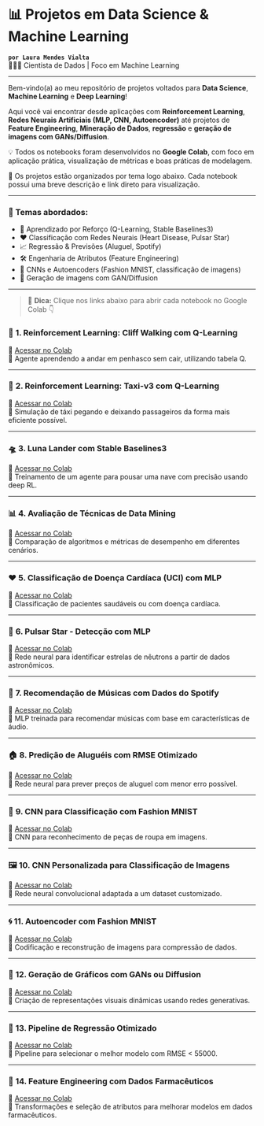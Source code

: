 # 📊 Projetos em Data Science & Machine Learning

**`por Laura Mendes Vialta`**  
👩🏻‍💻 Cientista de Dados | Foco em Machine Learning

---

Bem-vindo(a) ao meu repositório de projetos voltados para **Data Science**, **Machine Learning** e **Deep Learning**!

Aqui você vai encontrar desde aplicações com **Reinforcement Learning**, **Redes Neurais Artificiais (MLP, CNN, Autoencoder)** até projetos de **Feature Engineering**, **Mineração de Dados**, **regressão** e **geração de imagens com GANs/Diffusion**.

💡 Todos os notebooks foram desenvolvidos no **Google Colab**, com foco em aplicação prática, visualização de métricas e boas práticas de modelagem.

📌 Os projetos estão organizados por tema logo abaixo. Cada notebook possui uma breve descrição e link direto para visualização.

---

### 🚀 Temas abordados:
- 🧠 Aprendizado por Reforço (Q-Learning, Stable Baselines3)
- ❤️ Classificação com Redes Neurais (Heart Disease, Pulsar Star)
- 📈 Regressão & Previsões (Aluguel, Spotify)
- 🛠️ Engenharia de Atributos (Feature Engineering)
- 👟 CNNs e Autoencoders (Fashion MNIST, classificação de imagens)
- 🎨 Geração de imagens com GAN/Diffusion

---

> 🔗 **Dica:** Clique nos links abaixo para abrir cada notebook no Google Colab 👇

### 🤖 **1. Reinforcement Learning: Cliff Walking com Q-Learning**
🔗 [Acessar no Colab](https://colab.research.google.com/drive/1sZWnwOpjO1krOTODdikbcILhMNejfkVy?usp=sharing)  
📝 Agente aprendendo a andar em penhasco sem cair, utilizando tabela Q.

---

### 🚕 **2. Reinforcement Learning: Taxi-v3 com Q-Learning**
🔗 [Acessar no Colab](https://colab.research.google.com/drive/1ZZtyatx4X6OoWqknKvZr4EviyFjLt724?usp=sharing)  
📝 Simulação de táxi pegando e deixando passageiros da forma mais eficiente possível.

---

### 🛸 **3. Luna Lander com Stable Baselines3**
🔗 [Acessar no Colab](https://colab.research.google.com/drive/1qM9fllQoTJXt0o7chIitl6--zoDzcshB?usp=sharing)  
📝 Treinamento de um agente para pousar uma nave com precisão usando deep RL.

---

### 📊 **4. Avaliação de Técnicas de Data Mining**
🔗 [Acessar no Colab](https://colab.research.google.com/drive/1Q_JgZW7ZrIR_qmejcWEAUIgYx6kOzhLr?usp=sharing)  
📝 Comparação de algoritmos e métricas de desempenho em diferentes cenários.

---

### ❤️ **5. Classificação de Doença Cardíaca (UCI) com MLP**
🔗 [Acessar no Colab](https://colab.research.google.com/drive/1SrWnJbTETc6o0puuforcIygKXC-ub4In?usp=sharing)  
📝 Classificação de pacientes saudáveis ou com doença cardíaca.

---

### 🌌 **6. Pulsar Star - Detecção com MLP**
🔗 [Acessar no Colab](https://colab.research.google.com/drive/1o_PwfvIbXIcco4BFs4UbmLOWDO8WsEG9?usp=sharing)  
📝 Rede neural para identificar estrelas de nêutrons a partir de dados astronômicos.

---

### 🎵 **7. Recomendação de Músicas com Dados do Spotify**
🔗 [Acessar no Colab](https://colab.research.google.com/drive/1qiAKB0nNJkOItQxcbvAdemW4YCyJ91kJ?usp=sharing)  
📝 MLP treinada para recomendar músicas com base em características de áudio.

---

### 🏠 **8. Predição de Aluguéis com RMSE Otimizado**
🔗 [Acessar no Colab](https://colab.research.google.com/drive/1K6431zHmDyAicLOKRbIr_25-9hXNZor1?usp=sharing)  
📝 Rede neural para prever preços de aluguel com menor erro possível.

---

### 👗 **9. CNN para Classificação com Fashion MNIST**
🔗 [Acessar no Colab](https://colab.research.google.com/drive/1_dReooKd9ZZ9EfTMfiPdxtouULCFAFeD?usp=sharing)  
📝 CNN para reconhecimento de peças de roupa em imagens.

---

### 🖼️ **10. CNN Personalizada para Classificação de Imagens**
🔗 [Acessar no Colab](https://colab.research.google.com/drive/15vueGK_F_dTIk8iJeYVyweqWud_Jk6br?usp=sharing)  
📝 Rede neural convolucional adaptada a um dataset customizado.

---

### 🌀 **11. Autoencoder com Fashion MNIST**
🔗 [Acessar no Colab](https://colab.research.google.com/drive/15WExTXCHizr9kf_jOSOa0FGptyWMHNDr?usp=sharing)  
📝 Codificação e reconstrução de imagens para compressão de dados.

---

### 🧞 **12. Geração de Gráficos com GANs ou Diffusion**
🔗 [Acessar no Colab](https://colab.research.google.com/drive/1d8JH0Mwegzvj3H3yTDLELdrKaz2jhZ1-?usp=sharing)  
📝 Criação de representações visuais dinâmicas usando redes generativas.

---

### 🔧 **13. Pipeline de Regressão Otimizado**
🔗 [Acessar no Colab](https://colab.research.google.com/drive/1-YYMjyds92tQZ5opvXoyxiZkgYylnWi1?usp=sharing)  
📝 Pipeline para selecionar o melhor modelo com RMSE < 55000.

---

### 💊 **14. Feature Engineering com Dados Farmacêuticos**
🔗 [Acessar no Colab](https://colab.research.google.com/drive/1BpDGq83ug1C7yi-CHHCNpmzXEHBS3dyS?usp=sharing)  
📝 Transformações e seleção de atributos para melhorar modelos em dados farmacêuticos.
